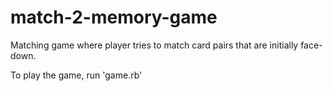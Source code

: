 # match-2-memory-game
Matching game where player tries to match card pairs that are initially face-down.

To play the game, run 'game.rb'
